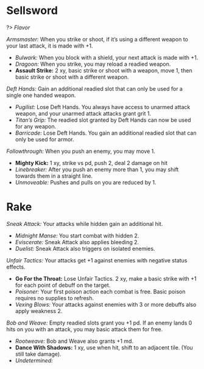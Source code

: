 # Sellsword

  ?> _Flavor_

*Armsmaster:* When you strike or shoot, if it’s using a different weapon to your last attack, it is made with +1.
- *Bulwark:* When you block with a shield, your next attack is made with +1.
- *Dragoon:* When you strike, you may reload a readied weapon.
- **Assault Strike:** 2 xy, basic strike or shoot with a weapon, move 1, then basic strike or shoot with a different weapon.

*Deft Hands:* Gain an additional readied slot that can only be used for a single one handed weapon.
-	*Pugilist:* Lose Deft Hands. You always have access to unarmed attack weapon, and your unarmed attack attacks grant grit 1.
-	*Titan’s Grip:* The readied slot granted by Deft Hands can now be used for any weapon.
-	*Barricade:* Lose Deft Hands. You gain an additional readied slot that can only be used for armor.

*Followthrough:* When you push an enemy, you may move 1.
- **Mighty Kick:** 1 xy, strike vs pd, push 2, deal 2 damage on hit
- *Linebreaker:* After you push an enemy more than 1, you may shift towards them in a straight line.
- *Unmoveable:* Pushes and pulls on you are reduced by 1.

# Rake
*Sneak Attack:* Your attacks while hidden gain an additional hit.
-	*Midnight Manse:* You start combat with hidden 2.
-	*Eviscerate:* Sneak Attack also applies bleeding 2.
-	*Duelist:* Sneak Attack also triggers on isolated enemies.

*Unfair Tactics:* Your attacks get +1 against enemies with negative status effects.
-	**Go For the Throat:** Lose Unfair Tactics. 2 xy, make a basic strike with +1 for each point of debuff on the target.
-	*Poisoner:* Your first poison action each combat is free. Basic poison requires no supplies to refresh.
-	*Vexing Blows:* Your attacks against enemies with 3 or more debuffs also apply weakness 2.

*Bob and Weave:* Empty readied slots grant you +1 pd. If an enemy lands 0 hits on you with an attack, you may basic attack them for free.
-	*Rootweave:* Bob and Weave also grants +1 md.
-	**Dance With Shadows:** 1 xy, use when hit, shift to an adjacent tile. (You still take damage).
-	*Undetermined:*
